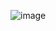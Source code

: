 ![image](https://github.com/dgnyldrm7/Digital-Clock-Simply/assets/94688501/3ade786b-5bb7-41f7-8ba4-c7b3e392f6a2)
